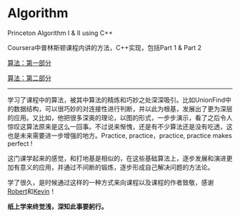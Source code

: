 # Algorithm
Princeton Algorithm I &amp; II using C++

Coursera中普林斯顿课程内讲的方法，C++实现，包括Part 1 & Part 2

[算法：第一部分](<https://www.coursera.org/learn/algorithms-part1/>)

[算法：第二部分](<https://www.coursera.org/learn/algorithms-part2>)

---

学习了课程中的算法，被其中算法的精炼和巧妙之处深深吸引。比如UnionFind中的数据结构，可以很巧妙的对连接性进行判断，并以此为根基，发展出了更为深层的应用。又比如，他把很多深奥的理论，以图的形式，一步步演示，看了之后令人惊叹这算法原来是这么一回事。不过说来惭愧，还是有不少算法还是没有吃透，这也是未来需要进一步增强的地方。Practice, practice，practice, practice makes perfect !

这门课学起来的感觉，和打地基是相似的，在这些基础算法上，逐步发展和演进更加有意义的应用，并通过不间断的锻炼，逐步形成自己解决问题的方法论。

学了很久，是时候通过这样的一种方式来向课程以及课程的作者致敬，感谢[Robert](https://www.coursera.org/instructor/~250165)和[Kevin](https://www.coursera.org/instructor/~246867)！

**纸上学来终觉浅，深知此事要躬行。**